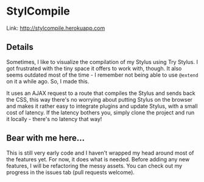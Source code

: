 # StylCompile

Link: http://stylcompile.herokuapp.com

## Details

Sometimes, I like to visualize the compilation of my Stylus using Try Stylus.
I got frustrated with the tiny space it offers to work with, though. It also
seems outdated most of the time - I remember not being able to use `@extend`
on it a while ago. So, I made this.

It uses an AJAX request to a route that compiles the Stylus and sends back the
CSS, this way there's no worrying about putting Stylus on the browser and makes
it rather easy to integrate plugins and update Stylus, with a small cost of
latency. If the latency bothers you, simply clone the project and run it
locally - there's no latency that way!

## Bear with me here...

This is still very early code and I haven't wrapped my head around most of the
features yet. For now, it does what is needed. Before adding any new features,
I will be refactoring the messy assets. You can check out my progress in the
issues tab (pull requests welcome).
